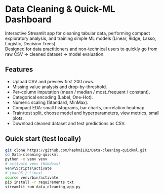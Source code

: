 # Data Cleaning & Quick-ML Dashboard

Interactive Streamlit app for cleaning tabular data, performing compact exploratory analysis, and training simple ML models (Linear, Ridge, Lasso, Logistic, Decision Trees).  
Designed for data practitioners and non-technical users to quickly go from raw CSV → cleaned dataset → model evaluation.

## Features
- Upload CSV and preview first 200 rows.
- Missing value analysis and drop-by-threshold.
- Per-column imputation (mean / median / most_frequent / constant).
- Categorical encoding (Label, One-Hot).
- Numeric scaling (Standard, MinMax).
- Compact EDA: small histograms, bar charts, correlation heatmap.
- Train/test split, choose model and hyperparameters, view metrics, small plots.
- Download cleaned dataset and test predictions as CSV.

## Quick start (test locally)
```bash
git clone https://github.com/hashmi102/Data-cleaning-quickml.git
cd Data-cleaning-quickml
python -m venv venv
# activate venv (Windows)
venv\Scripts\activate
# (macOS / Linux)
source venv/bin/activate
pip install -r requirements.txt
streamlit run data_cleaning_app.py
